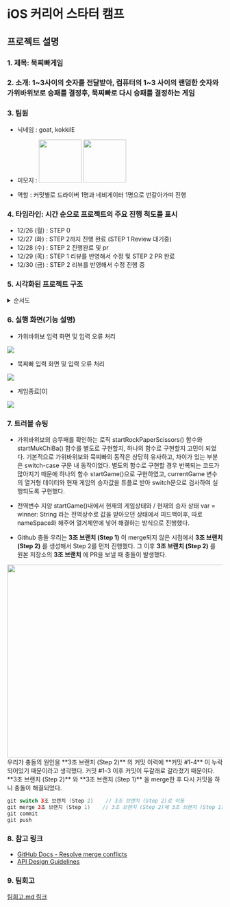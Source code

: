 # iOS 커리어 스타터 캠프

## 프로젝트 설명
### 1. 제목: 묵찌빠게임

### 2. 소개: 1~3사이의 숫자를 전달받아, 컴퓨터의 1~3 사이의 랜덤한 숫자와 가위바위보로 승패를 결정후, 묵찌빠로 다시 승패를 결정하는 게임

### 3. 팀원
- 닉네임 : goat, kokkilE
- 미모지 : 
<img src="https://i.imgur.com/6TT1qhx.png" width="100" height="100"/> <img src="https://i.imgur.com/4I8bNFT.png" width="100" height="100"/>


- 역할 : 커밋별로 드라이버 1명과 네비게이터 1명으로 번갈아가며 진행
    
### 4. 타임라인: 시간 순으로 프로젝트의 주요 진행 척도를 표시
- 12/26 (월) : STEP 0
- 12/27 (화) : STEP 2까지 진행 완료 (STEP 1 Review 대기중)
- 12/28 (수) : STEP 2 진행완료 및 pr
- 12/29 (목) : STEP 1 리뷰를 반영해서 수정 및 STEP 2 PR 완료
- 12/30 (금) : STEP 2 리뷰를 반영해서 수정 진행 중

### 5. 시각화된 프로젝트 구조 <br/>

<details>
<summary>순서도</summary> :fire: 
<div markdown="1">

![](https://i.imgur.com/CxQAgiO.jpg)
    
</div>
</details>


### 6. 실행 화면(기능 설명)
- 가위바위보 입력 화면 및 입력 오류 처리

![](https://i.imgur.com/ShpeqCl.png)

- 묵찌빠 입력 화면 및 입력 오류 처리

![](https://i.imgur.com/sZHTSgy.png)

- 게임종료[0]

![](https://i.imgur.com/FnkxLUZ.png)

### 7. 트러블 슈팅
 
- 가위바위보의 승무패를 확인하는 로직
startRockPaperScissors() 함수와 startMukChiBa() 함수를 별도로 구현할지, 하나의 함수로 구현할지 고민이 되었다.
기본적으로 가위바위보와 묵찌빠의 동작은 상당히 유사하고, 차이가 있는 부분은 switch-case 구문 내 동작이었다.
별도의 함수로 구현할 경우 반복되는 코드가 많아지기 때문에 하나의 함수 startGame()으로 구현하였고, currentGame 변수의 열거형 데이터와 현재 게임의 승자값을 튜플로 받아 switch문으로 검사하여 실행되도록 구현했다.

- 전역변수 지양
startGame()내에서 현재의 게임상태와 / 현재의 승자 상태 var = winner: String 라는 전역상수로 값을 받아오던 상태에서 피드백이후, 따로 nameSpace화 해주어 열거체안에 넣어 해결하는 방식으로 진행했다.

- Github 충돌
우리는 **3조 브랜치 (Step 1)** 이 merge되지 않은 시점에서 **3조 브랜치 (Step 2)** 를 생성해서 Step 2를 먼저 진행했다. 그 이후 **3조 브랜치 (Step 2)** 를 원본 저장소의 **3조 브랜치** 에 PR을 보낼 때 충돌이 발생했다.
<img src="https://i.imgur.com/jRCdYjl.png" width="550" height="450"/>
우리가 충돌의 원인을 **3조 브랜치 (Step 2)** 의 커밋 이력에 **커밋 #1-4** 이 누락되어있기 때문이라고 생각했다. 커밋 #1-3 이후 커밋이 두갈래로 갈라졌기 때문이다.
**3조 브랜치 (Step 2)** 와 **3조 브랜치 (Step 1)** 을 merge한 후 다시 커밋을 하니 충돌이 해결되었다.

```swift
git switch 3조 브랜치 (Step 2)    // 3조 브랜치 (Step 2)로 이동
git merge 3조 브랜치 (Step 1)    // 3조 브랜치 (Step 2)에 3조 브랜치 (Step 1)를 병합
git commit
git push
```

### 8. 참고 링크
- [GitHub Docs - Resolve merge conflicts](https://docs.github.com/ko/pull-requests/collaborating-with-pull-requests/addressing-merge-conflicts/resolving-a-merge-conflict-on-github)
- [API Design Guidelines](https://www.swift.org/documentation/api-design-guidelines/)

### 9. 팀회고

[팀회고.md 링크](https://github.com/Goatt8/ios-rock-paper-scissors/blob/ic_8_goatt_step2/팀회고.md)
